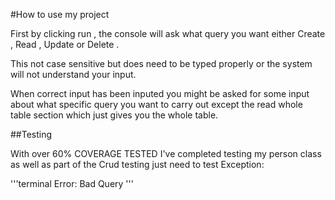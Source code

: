 #How to use my project

First by clicking run , the console will ask what query you want either Create , Read , Update or Delete
.

This not case sensitive but does need to be typed properly or the system will not understand your input.

When correct input has been inputed you might be asked for some input about what specific query you want to carry out except the read whole table section which just gives you the whole table.

##Testing

With over 60% COVERAGE TESTED I've completed testing my person class as well as part of the Crud testing just need to test Exception:

'''terminal
Error: Bad Query
'''
